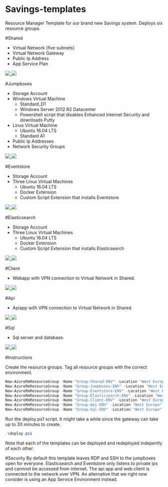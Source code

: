 # Savings-templates

Resource Manager Template for our brand new Savings system. Deploys six resource groups. 

#Shared
- Virtual Network (five subnets)
- Virtual Network Gateway
- Public Ip Address
- App Service Plan

<a href="https://portal.azure.com/#create/Microsoft.Template/uri/https%3A%2F%2Fraw.githubusercontent.com%2Fcollector-bank%2Fsavings-template%2Fmaster%2Fshared%2Fshared.json" target="_blank">
    <img src="http://azuredeploy.net/deploybutton.png"/>
</a>
<a href="http://armviz.io/#/?load=https%3A%2F%2Fraw.githubusercontent.com%2Fcollector-bank%2Fsavings-template%2Fmaster%2Fshared%2Fshared.json" target="_blank">
    <img src="http://armviz.io/visualizebutton.png"/>
</a>

#Jumpboxes
- Storage Account
- Windows Virtual Machine
	- Standard_D1
	- Windows Server 2012 R2 Datacenter
	- Powershell script that disables Enhanced Internet Security and downloads Putty
- Linux Virtual Machine
	- Ubuntu 16.04 LTS
	- Standard A1
- Public Ip Addresses 
- Network Security Groups

<a href="https://portal.azure.com/#create/Microsoft.Template/uri/https%3A%2F%2Fraw.githubusercontent.com%2Fcollector-bank%2Fsavings-template%2Fmaster%2Fjumpbox%2Fjumpbox.json" target="_blank">
    <img src="http://azuredeploy.net/deploybutton.png"/>
</a>
<a href="http://armviz.io/#/?load=https%3A%2F%2Fraw.githubusercontent.com%2Fcollector-bank%2Fsavings-template%2Fmaster%2Fjumpbox%2Fjumpbox.json" target="_blank">
    <img src="http://armviz.io/visualizebutton.png"/>
</a>

#Eventstore
- Storage Account
- Three Linux Virtual Machines
	- Ubuntu 16.04 LTS
	- Docker Extension
	- Custom Script Extension that installs Eventstore

<a href="https://portal.azure.com/#create/Microsoft.Template/uri/https%3A%2F%2Fraw.githubusercontent.com%2Fcollector-bank%2Fsavings-template%2Fmaster%2Feventstore%2Feventstore.json" target="_blank">
    <img src="http://azuredeploy.net/deploybutton.png"/>
</a>
<a href="http://armviz.io/#/?load=https%3A%2F%2Fraw.githubusercontent.com%2Fcollector-bank%2Fsavings-template%2Fmaster%2Feventstore%2Feventstore.json" target="_blank">
    <img src="http://armviz.io/visualizebutton.png"/>
</a>
	
#Elasticsearch
- Storage Account
- Three Linux Virtual Machines
	- Ubuntu 16.04 LTS
	- Docker Extension
	- Custom Script Extension that installs Elasticsearch

<a href="https://portal.azure.com/#create/Microsoft.Template/uri/https%3A%2F%2Fraw.githubusercontent.com%2Fcollector-bank%2Fsavings-template%2Fmaster%2Felasticsearch%2Felasticsearch.json" target="_blank">
    <img src="http://azuredeploy.net/deploybutton.png"/>
</a>	
<a href="http://armviz.io/#/?load=https%3A%2F%2Fraw.githubusercontent.com%2Fcollector-bank%2Fsavings-template%2Fmaster%2Felasticsearch%2Felasticsearch.json" target="_blank">
    <img src="http://armviz.io/visualizebutton.png"/>
</a>	
	
#Client
- Webapp with VPN connection to Virtual Network in Shared.

<a href="http://armviz.io/#/?load=https%3A%2F%2Fraw.githubusercontent.com%2Fcollector-bank%2Fsavings-template%2Fmaster%2Fclient%2Fclient.json" target="_blank">
    <img src="http://armviz.io/visualizebutton.png"/>
</a>
<a href="https://portal.azure.com/#create/Microsoft.Template/uri/https%3A%2F%2Fraw.githubusercontent.com%2Fcollector-bank%2Fsavings-template%2Fmaster%2Fclient%2Fclient.json" target="_blank">
    <img src="http://azuredeploy.net/deploybutton.png"/>
</a>


#Api
- Apiapp with VPN connection to Virtual Network in Shared.

<a href="https://portal.azure.com/#create/Microsoft.Template/uri/https%3A%2F%2Fraw.githubusercontent.com%2Fcollector-bank%2Fsavings-template%2Fmaster%2Fapi%2Fapi.json" target="_blank">
    <img src="http://azuredeploy.net/deploybutton.png"/>
</a>
<a href="http://armviz.io/#/?load=https%3A%2F%2Fraw.githubusercontent.com%2Fcollector-bank%2Fsavings-template%2Fmaster%2Fapi%2Fapi.json" target="_blank">
    <img src="http://armviz.io/visualizebutton.png"/>
</a>

#Sql
- Sql server and database.

<a href="https://portal.azure.com/#create/Microsoft.Template/uri/https%3A%2F%2Fraw.githubusercontent.com%2Fcollector-bank%2Fsavings-template%2Fmaster%2Fsql%2Fsql.json" target="_blank">
    <img src="http://azuredeploy.net/deploybutton.png"/>
</a>
<a href="http://armviz.io/#/?load=https%3A%2F%2Fraw.githubusercontent.com%2Fcollector-bank%2Fsavings-template%2Fmaster%2Fsql%2Fsql.json" target="_blank">
    <img src="http://armviz.io/visualizebutton.png"/>
</a>

#Instructions

Create the resource groups. Tag all resource groups with the correct environment.
```Powershell
New-AzureRmResourceGroup -Name "Group-Shared-ENV" -Location "West Europe" -Tag @{Name="Environment";Value="ENV"}
New-AzureRmResourceGroup -Name "Group-Jumpboxes-ENV" -Location "West Europe" -Tag @{Name="Environment";Value="ENV"}
New-AzureRmResourceGroup -Name "Group-Eventstore-ENV" -Location "West Europe" -Tag @{Name="Environment";Value="ENV"}
New-AzureRmResourceGroup -Name "Group-Elasticsearch-ENV" -Location "West Europe" -Tag @{Name="Environment";Value="ENV"}
New-AzureRmResourceGroup -Name "Group-Client-ENV" -Location "West Europe" -Tag @{Name="Environment";Value="ENV"}
New-AzureRmResourceGroup -Name "Group-Api-ENV" -Location "West Europe" -Tag @{Name="Environment";Value="ENV"}
New-AzureRmResourceGroup -Name "Group-Sql-ENV" -Location "West Europe" -Tag @{Name="Environment";Value="ENV"}
```

Run the deploy.ps1 script. It might take a while since the gateway can take up to 30 minutes to create.
```Powershell
.\deploy.ps1
```

Note that each of the templates can be deployed and redeployed indepently of each other.

#Security
By default this template leaves RDP and SSH to the jumpboxes open for everyone. Elasticsearch and Eventstore only listens to private ips and cannnot be accessed from internet.
The api app and web client is connected to the network over VPN. An alternative that we right now consider is using an App Service Environment instead.